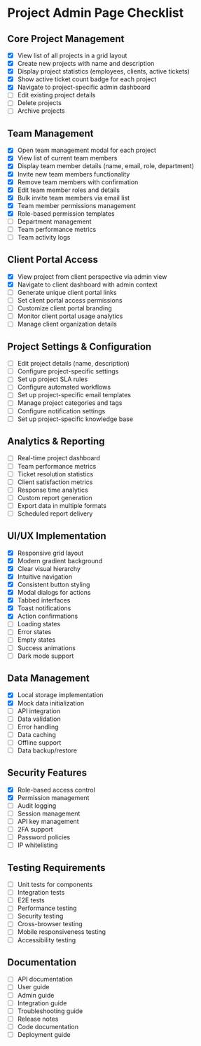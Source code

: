 # Project Admin Page Checklist

## Core Project Management
- [x] View list of all projects in a grid layout
- [x] Create new projects with name and description
- [x] Display project statistics (employees, clients, active tickets)
- [x] Show active ticket count badge for each project
- [x] Navigate to project-specific admin dashboard
- [ ] Edit existing project details
- [ ] Delete projects
- [ ] Archive projects

## Team Management
- [x] Open team management modal for each project
- [x] View list of current team members
- [x] Display team member details (name, email, role, department)
- [x] Invite new team members functionality
- [x] Remove team members with confirmation
- [x] Edit team member roles and details
- [x] Bulk invite team members via email list
- [x] Team member permissions management
- [x] Role-based permission templates
- [ ] Department management
- [ ] Team performance metrics
- [ ] Team activity logs

## Client Portal Access
- [x] View project from client perspective via admin view
- [x] Navigate to client dashboard with admin context
- [ ] Generate unique client portal links
- [ ] Set client portal access permissions
- [ ] Customize client portal branding
- [ ] Monitor client portal usage analytics
- [ ] Manage client organization details

## Project Settings & Configuration
- [ ] Edit project details (name, description)
- [ ] Configure project-specific settings
- [ ] Set up project SLA rules
- [ ] Configure automated workflows
- [ ] Set up project-specific email templates
- [ ] Manage project categories and tags
- [ ] Configure notification settings
- [ ] Set up project-specific knowledge base

## Analytics & Reporting
- [ ] Real-time project dashboard
- [ ] Team performance metrics
- [ ] Ticket resolution statistics
- [ ] Client satisfaction metrics
- [ ] Response time analytics
- [ ] Custom report generation
- [ ] Export data in multiple formats
- [ ] Scheduled report delivery

## UI/UX Implementation
- [x] Responsive grid layout
- [x] Modern gradient background
- [x] Clear visual hierarchy
- [x] Intuitive navigation
- [x] Consistent button styling
- [x] Modal dialogs for actions
- [x] Tabbed interfaces
- [x] Toast notifications
- [x] Action confirmations
- [ ] Loading states
- [ ] Error states
- [ ] Empty states
- [ ] Success animations
- [ ] Dark mode support

## Data Management
- [x] Local storage implementation
- [x] Mock data initialization
- [ ] API integration
- [ ] Data validation
- [ ] Error handling
- [ ] Data caching
- [ ] Offline support
- [ ] Data backup/restore

## Security Features
- [x] Role-based access control
- [x] Permission management
- [ ] Audit logging
- [ ] Session management
- [ ] API key management
- [ ] 2FA support
- [ ] Password policies
- [ ] IP whitelisting

## Testing Requirements
- [ ] Unit tests for components
- [ ] Integration tests
- [ ] E2E tests
- [ ] Performance testing
- [ ] Security testing
- [ ] Cross-browser testing
- [ ] Mobile responsiveness testing
- [ ] Accessibility testing

## Documentation
- [ ] API documentation
- [ ] User guide
- [ ] Admin guide
- [ ] Integration guide
- [ ] Troubleshooting guide
- [ ] Release notes
- [ ] Code documentation
- [ ] Deployment guide 